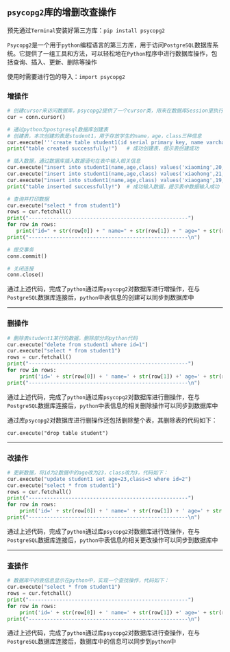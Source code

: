 ## `psycopg2`库的增删改查操作

预先通过`Terminal`安装好第三方库：`pip install psycopg2`

`Psycopg2`是一个用于`python`编程语言的第三方库，用于访问`PostgreSQL`数据库系统。它提供了一组工具和方法，可以轻松地在`Python`程序中进行数据库操作，包括查询、插入、更新、删除等操作

使用时需要进行包的导入：`import psycopg2`

### 增操作

```python
# 创建cursor来访问数据库，psycopg2提供了一个cursor类，用来在数据库Session里执行PostgresSQL命令
cur = conn.cursor()

# 通过python为postgresql数据库创建表
# 创建表，本次创建的表是student1，用于存放学生的name，age，class三种信息
cur.execute('''create table student1(id serial primary key, name varchar(10),age int,class int);''')
print("table created successfully!")   # 成功创建表，提示表创建成功

# 插入数据，通过数据库插入数据语句在表中输入相关信息
cur.execute("insert into student1(name,age,class) values('xiaoming',20,3)")
cur.execute("insert into student1(name,age,class) values('xiaohong',21,1)")
cur.execute("insert into student1(name,age,class) values('xiaogang',19,2)")
print("table inserted successfully!")  # 成功输入数据，提示表中数据输入成功

# 查询并打印数据
cur.execute("select * from student1")
rows = cur.fetchall()
print("----------------------------------------------------")
for row in rows:
   print("id=" + str(row[0]) + " name=" + str(row[1]) + " age=" + str(row[2]) + " class=" + str(row[3]))
print("----------------------------------------------------\n")

# 提交事务
conn.commit()

# 关闭连接
conn.close()
```

通过上述代码，完成了`python`通过库`psycopg2`对数据库进行增操作，在与`PostgreSQL`数据库连接后，`python`中表信息的创建可以同步到数据库中

***

### 删操作

```python
# 删除表student1某行的数据，删除部分的python代码
cur.execute("delete from student1 where id=1")
cur.execute("select * from student1")
rows = cur.fetchall()
print("----------------------------------------------------")
for row in rows:
    print('id=' + str(row[0]) + ' name=' + str(row[1]) +' age=' + str(row[2]) + ' class=' + str(row[3]))
print("----------------------------------------------------\n")
```

通过上述代码，完成了`python`通过库`psycopg2`对数据库进行删操作，在与`PostgreSQL`数据库连接后，`python`中表信息的相关删除操作可以同步到数据库中

通过库`psycopg2`对数据库进行删操作还包括删除整个表，其删除表的代码如下：

`cur.execute("drop table student")`

***

### 改操作

```python
# 更新数据，将id为2数据中的age改为23，class改为3，代码如下：
cur.execute("update student1 set age=23,class=3 where id=2")
cur.execute("select * from student1")
rows = cur.fetchall()
print("----------------------------------------------------")
for row in rows:
    print('id=' + str(row[0]) + ' name=' + str(row[1]) + ' age=' + str(row[2]) + ' class=' + str(row[3]))
print("----------------------------------------------------\n")
```

通过上述代码，完成了`python`通过库`psycopg2`对数据库进行改操作，在与`PostgreSQL`数据库连接后，`python`中表信息的相关更改操作可以同步到数据库中

***

### 查操作

```python
# 数据库中的表信息显示在python中，实现一个查找操作，代码如下：
cur.execute("select * from student1")
rows = cur.fetchall()
print("----------------------------------------------------")
for row in rows:
    print('id=' + str(row[0]) + ' name=' + str(row[1]) +' age=' + str(row[2]) + ' class=' + str(row[3]))
print("----------------------------------------------------\n")
```

通过上述代码，完成了`python`通过库`psycopg2`对数据库进行查操作，在与`PostgreSQL`数据库连接后，数据库中的信息可以同步到`python`中